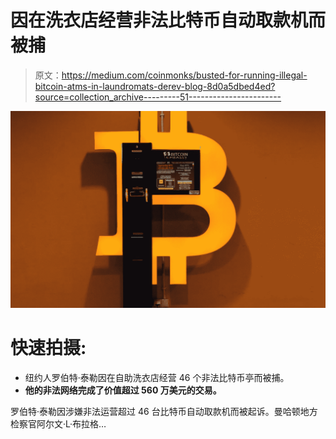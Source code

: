 # 因在洗衣店经营非法比特币自动取款机而被捕

> 原文：<https://medium.com/coinmonks/busted-for-running-illegal-bitcoin-atms-in-laundromats-derev-blog-8d0a5dbed4ed?source=collection_archive---------51----------------------->

![](img/04dd68c1f88a3712b2c98a6ac9b17168.png)

# 快速拍摄:

*   纽约人罗伯特·泰勒因在自助洗衣店经营 46 个非法比特币亭而被捕。
*   **他的非法网络完成了价值超过 560 万美元的交易。**

罗伯特·泰勒因涉嫌非法运营超过 46 台比特币自动取款机而被起诉。曼哈顿地方检察官阿尔文·L·布拉格…